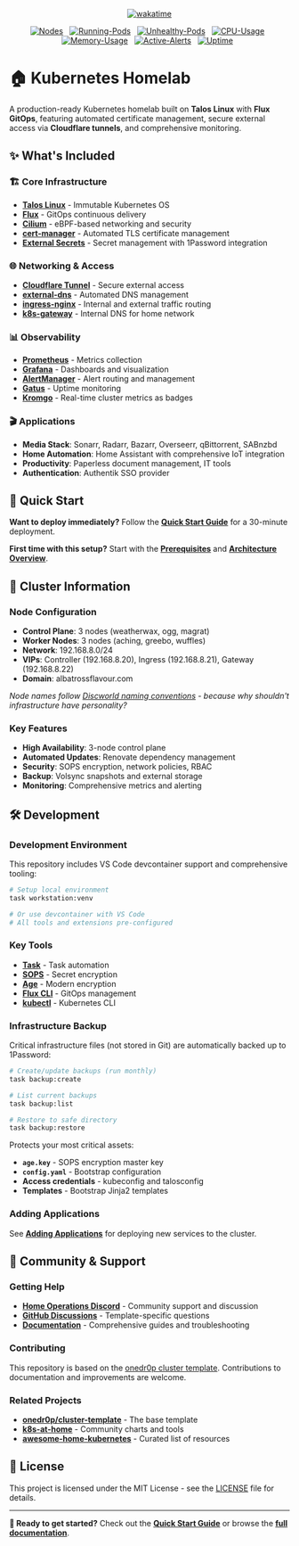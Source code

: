 <div align="center">

[![wakatime](https://wakatime.com/badge/user/97c75e0e-3119-41db-b612-8c629b4e97f4/project/ef519725-9fe1-48f5-83e1-57bf5545021e.svg)](https://wakatime.com/badge/user/97c75e0e-3119-41db-b612-8c629b4e97f4/project/ef519725-9fe1-48f5-83e1-57bf5545021e)

[![Nodes](https://img.shields.io/endpoint?url=https%3A%2F%2Fkromgo.albatrossflavour.com%2Fcluster_nodes%3Fformat%3Dendpoint&style=flat-square&label=Nodes)](https://github.com/kashalls/kromgo)&nbsp;&nbsp;
[![Running-Pods](https://img.shields.io/endpoint?url=https%3A%2F%2Fkromgo.albatrossflavour.com%2Fcluster_pods_running%3Fformat%3Dendpoint&style=flat-square&label=Running%20Pods)](https://github.com/kashalls/kromgo)&nbsp;&nbsp;
[![Unhealthy-Pods](https://img.shields.io/endpoint?url=https%3A%2F%2Fkromgo.albatrossflavour.com%2Fcluster_pods_unhealthy%3Fformat%3Dendpoint&style=flat-square&label=Unhealthy%20Pods)](https://github.com/kashalls/kromgo)&nbsp;&nbsp;
[![CPU-Usage](https://img.shields.io/endpoint?url=https%3A%2F%2Fkromgo.albatrossflavour.com%2Fcluster_cpu_usage%3Fformat%3Dendpoint&style=flat-square&label=CPU)](https://github.com/kashalls/kromgo)&nbsp;&nbsp;
[![Memory-Usage](https://img.shields.io/endpoint?url=https%3A%2F%2Fkromgo.albatrossflavour.com%2Fcluster_memory_usage%3Fformat%3Dendpoint&style=flat-square&label=Memory)](https://github.com/kashalls/kromgo)&nbsp;&nbsp;
[![Active-Alerts](https://img.shields.io/endpoint?url=https%3A%2F%2Fkromgo.albatrossflavour.com%2Fcluster_alerts_firing%3Fformat%3Dendpoint&style=flat-square&label=Active%20Alerts)](https://github.com/kashalls/kromgo)&nbsp;&nbsp;
[![Uptime](https://gatus.albatrossflavour.com/api/v1/endpoints/external_home-assistant/uptimes/7d/badge.svg)](https://gatus.albatrossflavour.com)&nbsp;&nbsp;

</div>

# 🏠 Kubernetes Homelab

A production-ready Kubernetes homelab built on **Talos Linux** with **Flux GitOps**, featuring automated certificate management, secure external access via **Cloudflare tunnels**, and comprehensive monitoring.

## ✨ What's Included

### 🏗 Core Infrastructure

- **[Talos Linux](https://www.talos.dev/)** - Immutable Kubernetes OS
- **[Flux](https://fluxcd.io/)** - GitOps continuous delivery
- **[Cilium](https://cilium.io/)** - eBPF-based networking and security
- **[cert-manager](https://cert-manager.io/)** - Automated TLS certificate management
- **[External Secrets](https://external-secrets.io/)** - Secret management with 1Password integration

### 🌐 Networking & Access

- **[Cloudflare Tunnel](https://www.cloudflare.com/products/tunnel/)** - Secure external access
- **[external-dns](https://github.com/kubernetes-sigs/external-dns)** - Automated DNS management
- **[ingress-nginx](https://kubernetes.github.io/ingress-nginx/)** - Internal and external traffic routing
- **[k8s-gateway](https://github.com/ori-edge/k8s_gateway)** - Internal DNS for home network

### 📊 Observability

- **[Prometheus](https://prometheus.io/)** - Metrics collection
- **[Grafana](https://grafana.com/)** - Dashboards and visualization
- **[AlertManager](https://prometheus.io/docs/alerting/latest/alertmanager/)** - Alert routing and management
- **[Gatus](https://gatus.io/)** - Uptime monitoring
- **[Kromgo](https://github.com/kashalls/kromgo)** - Real-time cluster metrics as badges

### 🎬 Applications

- **Media Stack**: Sonarr, Radarr, Bazarr, Overseerr, qBittorrent, SABnzbd
- **Home Automation**: Home Assistant with comprehensive IoT integration
- **Productivity**: Paperless document management, IT tools
- **Authentication**: Authentik SSO provider

## 🚀 Quick Start

**Want to deploy immediately?** Follow the **[Quick Start Guide](./docs/installation/quick-start.md)** for a 30-minute deployment.

**First time with this setup?** Start with the **[Prerequisites](./docs/installation/prerequisites.md)** and **[Architecture Overview](./docs/architecture/overview.md)**.

## 🎯 Cluster Information

### Node Configuration

- **Control Plane**: 3 nodes (weatherwax, ogg, magrat)
- **Worker Nodes**: 3 nodes (aching, greebo, wuffles)
- **Network**: 192.168.8.0/24
- **VIPs**: Controller (192.168.8.20), Ingress (192.168.8.21), Gateway (192.168.8.22)
- **Domain**: albatrossflavour.com

*Node names follow [Discworld naming conventions](./docs/about/naming-conventions.md) - because why shouldn't infrastructure have personality?*

### Key Features

- **High Availability**: 3-node control plane
- **Automated Updates**: Renovate dependency management
- **Security**: SOPS encryption, network policies, RBAC
- **Backup**: Volsync snapshots and external storage
- **Monitoring**: Comprehensive metrics and alerting

## 🛠 Development

### Development Environment

This repository includes VS Code devcontainer support and comprehensive tooling:

```bash
# Setup local environment
task workstation:venv

# Or use devcontainer with VS Code
# All tools and extensions pre-configured
```

### Key Tools

- **[Task](https://taskfile.dev/)** - Task automation
- **[SOPS](https://github.com/getsops/sops)** - Secret encryption
- **[Age](https://github.com/FiloSottile/age)** - Modern encryption
- **[Flux CLI](https://fluxcd.io/flux/cmd/)** - GitOps management
- **[kubectl](https://kubernetes.io/docs/reference/kubectl/)** - Kubernetes CLI

### Infrastructure Backup

Critical infrastructure files (not stored in Git) are automatically backed up to 1Password:

```bash
# Create/update backups (run monthly)
task backup:create

# List current backups
task backup:list

# Restore to safe directory
task backup:restore
```

Protects your most critical assets:

- **`age.key`** - SOPS encryption master key
- **`config.yaml`** - Bootstrap configuration
- **Access credentials** - kubeconfig and talosconfig
- **Templates** - Bootstrap Jinja2 templates

### Adding Applications

See **[Adding Applications](./docs/development/adding-applications.md)** for deploying new services to the cluster.

## 🤝 Community & Support

### Getting Help

- **[Home Operations Discord](https://discord.gg/home-operations)** - Community support and discussion
- **[GitHub Discussions](https://github.com/onedr0p/cluster-template/discussions)** - Template-specific questions
- **[Documentation](./docs/)** - Comprehensive guides and troubleshooting

### Contributing

This repository is based on the [onedr0p cluster template](https://github.com/onedr0p/cluster-template). Contributions to documentation and improvements are welcome.

### Related Projects

- **[onedr0p/cluster-template](https://github.com/onedr0p/cluster-template)** - The base template
- **[k8s-at-home](https://github.com/k8s-at-home)** - Community charts and tools
- **[awesome-home-kubernetes](https://github.com/k8s-at-home/awesome-home-kubernetes)** - Curated list of resources

## 📜 License

This project is licensed under the MIT License - see the [LICENSE](./LICENSE) file for details.

---

**🚀 Ready to get started?** Check out the **[Quick Start Guide](./docs/installation/quick-start.md)** or browse the **[full documentation](./docs/README.md)**.
